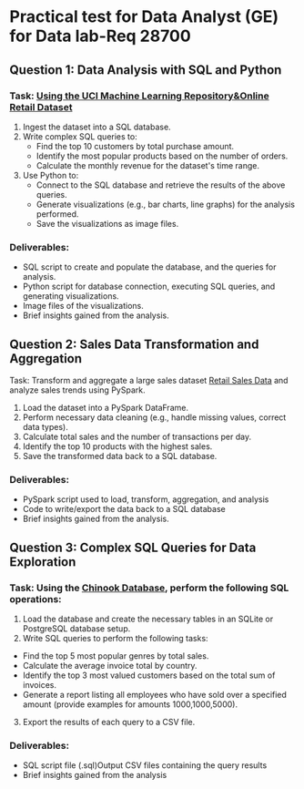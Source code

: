# Practical test for Data Analyst (GE) for Data lab-Req 28700


## Question 1: Data Analysis with SQL and Python

### Task: [Using the UCI Machine Learning Repository&Online Retail Dataset](https://archive.ics.uci.edu/dataset/352/online+retail)

1. Ingest the dataset into a SQL database.
2. Write complex SQL queries to:
    - Find the top 10 customers by total purchase amount.
    - Identify the most popular products based on the number of orders.
    - Calculate the monthly revenue for the dataset's time range.
3. Use Python to:
    - Connect to the SQL database and retrieve the results of the above
    queries.
    - Generate visualizations (e.g., bar charts, line graphs) for the analysis
    performed.
    - Save the visualizations as image files.

### Deliverables:
- SQL script to create and populate the database, and the queries for analysis.
- Python script for database connection, executing SQL queries, and generating
visualizations.
- Image files of the visualizations.
- Brief insights gained from the analysis.



## Question 2: Sales Data Transformation and Aggregation

Task: Transform and aggregate a large sales dataset [Retail Sales Data](https://www.kaggle.com/datasets/carrie1/ecommerce-data) and analyze sales trends using PySpark.

1. Load the dataset into a PySpark DataFrame.
2. Perform necessary data cleaning (e.g., handle missing values, correct data
types).
3. Calculate total sales and the number of transactions per day.
4. Identify the top 10 products with the highest sales.
5. Save the transformed data back to a SQL database.

### Deliverables:
- PySpark script used to load, transform, aggregation, and analysis
- Code to write/export the data back to a SQL database
- Brief insights gained from the analysis.


## Question 3: Complex SQL Queries for Data Exploration

### Task: Using the [Chinook Database](), perform the following SQL operations:

1. Load the database and create the necessary tables in an SQLite or PostgreSQL
database setup.
2. Write SQL queries to perform the following tasks:
- Find the top 5 most popular genres by total sales.
- Calculate the average invoice total by country.
- Identify the top 3 most valued customers based on the total sum of
invoices.
- Generate a report listing all employees who have sold over a specified
amount (provide examples for amounts 1000,1000,5000).
3. Export the results of each query to a CSV file.

### Deliverables:
- SQL script file (.sql)Output CSV files containing the query results
- Brief insights gained from the analysis
